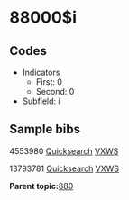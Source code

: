 # 88000$i

## Codes

-   Indicators
    -   First: 0
    -   Second: 0
-   Subfield: i

## Sample bibs

4553980 [Quicksearch](https://search.library.yale.edu/catalog/4553980) [VXWS](http://prodorbis.library.yale.edu:7014/vxws/GetHoldingsService?bibId=4553980)

13793781 [Quicksearch](https://search.library.yale.edu/catalog/13793781) [VXWS](http://prodorbis.library.yale.edu:7014/vxws/GetHoldingsService?bibId=13793781)

**Parent topic:**[880](../../tags/880/880.md)

